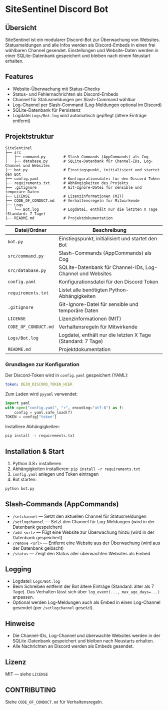 # SiteSentinel Discord Bot

## Übersicht
SiteSentinel ist ein modularer Discord-Bot zur Überwachung von Websites. Statusmeldungen und alle Infos werden als Discord-Embeds in einen frei wählbaren Channel gesendet. Einstellungen und Website-Daten werden in einer SQLite-Datenbank gespeichert und bleiben nach einem Neustart erhalten.

## Features
- Website-Überwachung mit Status-Checks
- Status- und Fehlernachrichten als Discord-Embeds
- Channel für Statusmeldungen per Slash-Command wählbar
- Log-Channel per Slash-Command (Log-Meldungen optional im Discord)
- SQLite-Datenbank für Persistenz
- Logdatei `Logs/Bot.log` wird automatisch gepflegt (ältere Einträge entfernt)

## Projektstruktur

```text
SiteSentinel
├── src
│   ├── command.py        # Slash-Commands (AppCommands) als Cog
│   ├── database.py       # SQLite-Datenbank für Channel-IDs, Log-Channel und Websites
├── bot.py                # Einstiegspunkt, initialisiert und startet den Bot
├── config.yaml           # Konfigurationsdatei für den Discord Token
├── requirements.txt      # Abhängigkeiten des Projekts
├── .gitignore            # Git-Ignore-Datei für sensible und temporäre Daten
├── LICENSE               # Lizenzinformationen (MIT)
├── CODE_OF_CONDUCT.md    # Verhaltensregeln für Mitwirkende
├── Logs
│   └── Bot.log           # Logdatei, enthält nur die letzten X Tage (Standard: 7 Tage)
├── README.md             # Projektdokumentation
```

| Datei/Ordner           | Beschreibung                                                        |
|------------------------|---------------------------------------------------------------------|
| `bot.py`               | Einstiegspunkt, initialisiert und startet den Bot                   |
| `src/command.py`       | Slash-Commands (AppCommands) als Cog                                |
| `src/database.py`      | SQLite-Datenbank für Channel-IDs, Log-Channel und Websites          |
| `config.yaml`          | Konfigurationsdatei für den Discord Token                           |
| `requirements.txt`     | Listet alle benötigten Python-Abhängigkeiten                        |
| `.gitignore`           | Git-Ignore-Datei für sensible und temporäre Daten                   |
| `LICENSE`              | Lizenzinformationen (MIT)                                           |
| `CODE_OF_CONDUCT.md`   | Verhaltensregeln für Mitwirkende                                    |
| `Logs/Bot.log`         | Logdatei, enthält nur die letzten X Tage (Standard: 7 Tage)         |
| `README.md`            | Projektdokumentation                                                |

### Grundlagen zur Konfiguration
Der Discord-Token wird in `config.yaml` gespeichert (YAML):

```yaml
token: DEIN_DISCORD_TOKEN_HIER
```

Zum Laden wird `pyyaml` verwendet:

```python
import yaml
with open("config.yaml", "r", encoding="utf-8") as f:
    config = yaml.safe_load(f)
TOKEN = config["token"]
```

Installiere Abhängigkeiten:

```bash
pip install -r requirements.txt
```

## Installation & Start
1. Python 3.8+ installieren
2. Abhängigkeiten installieren: `pip install -r requirements.txt`
3. `config.yaml` anlegen und Token eintragen
4. Bot starten:

```bash
python bot.py
```

## Slash-Commands (AppCommands)

- `/setchannel` — Setzt den aktuellen Channel für Statusmeldungen
- `/setlogchannel` — Setzt den Channel für Log-Meldungen (wird in der Datenbank gespeichert)
- `/add <url>` — Fügt eine Website zur Überwachung hinzu (wird in der Datenbank gespeichert)
- `/remove <url>` — Entfernt eine Website aus der Überwachung (wird aus der Datenbank gelöscht)
- `/status` — Zeigt den Status aller überwachten Websites als Embed

## Logging

- Logdatei: `Logs/Bot.log`
- Beim Schreiben entfernt der Bot ältere Einträge (Standard: älter als 7 Tage). Das Verhalten lässt sich über `log_event(..., max_age_days=...)` anpassen.
- Optional werden Log-Meldungen auch als Embed in einen Log-Channel gesendet (per `/setlogchannel` gesetzt).

## Hinweise

- Die Channel-IDs, Log-Channel und überwachte Websites werden in der SQLite-Datenbank gespeichert und bleiben nach Neustarts erhalten.
- Alle Nachrichten an Discord werden als Embeds gesendet.

## Lizenz
MIT — siehe `LICENSE`

## CONTRIBUTING
Siehe `CODE_OF_CONDUCT.md` für Verhaltensregeln.
